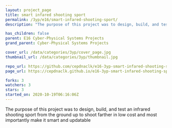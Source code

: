 ```yaml
---
layout: project_page
title: smart infared shooting sport
permalink: /3yp/e16/smart-infared-shooting-sport/
description: "The purpose of this project was to design, build, and test an infrared shooting sport from the ground up to shoot farther in low cost and most importantly make it smart and updatable"

has_children: false
parent: E16 Cyber-Physical Systems Projects
grand_parent: Cyber-Physical Systems Projects

cover_url: /data/categories/3yp/cover_page.jpg
thumbnail_url: /data/categories/3yp/thumbnail.jpg

repo_url: https://github.com/cepdnaclk/e16-3yp-smart-infared-shooting-sport
page_url: https://cepdnaclk.github.io/e16-3yp-smart-infared-shooting-sport

forks: 3
watchers: 3
stars: 3
started_on: 2020-10-19T06:16:06Z
---
```

The purpose of this project was to design, build, and test an infrared shooting sport from the ground up to shoot farther in low cost and most importantly make it smart and updatable

